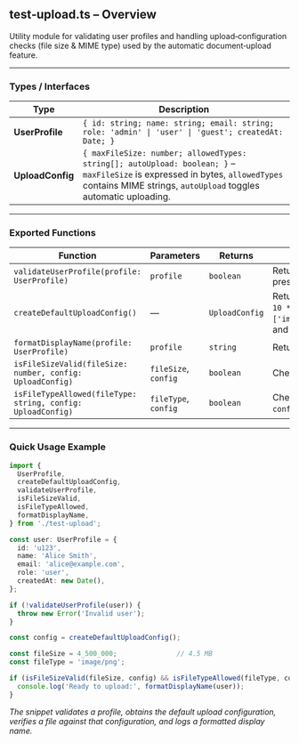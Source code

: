 ## test‑upload.ts – Overview  

Utility module for validating user profiles and handling upload‑configuration checks (file size & MIME type) used by the automatic document‑upload feature.

---  

### Types / Interfaces  

| Type | Description |
|------|-------------|
| **UserProfile** | `{ id: string; name: string; email: string; role: 'admin' \| 'user' \| 'guest'; createdAt: Date; }` |
| **UploadConfig** | `{ maxFileSize: number; allowedTypes: string[]; autoUpload: boolean; }` – `maxFileSize` is expressed in bytes, `allowedTypes` contains MIME strings, `autoUpload` toggles automatic uploading. |

---  

### Exported Functions  

| Function | Parameters | Returns | Brief Description |
|----------|------------|---------|-------------------|
| `validateUserProfile(profile: UserProfile)` | `profile` | `boolean` | Returns **true** when `id`, `name`, and `email` are present **and** `role` is `'admin'`, `'user'`, or `'guest'`. |
| `createDefaultUploadConfig()` | — | `UploadConfig` | Returns a config with `maxFileSize: 10 * 1024 * 1024` (10 MB), `allowedTypes: ['image/jpeg','image/png','application/pdf']`, and `autoUpload: true`. |
| `formatDisplayName(profile: UserProfile)` | `profile` | `string` | Returns the string `"<name> (<role>)"`. |
| `isFileSizeValid(fileSize: number, config: UploadConfig)` | `fileSize`, `config` | `boolean` | Checks `fileSize <= config.maxFileSize`. |
| `isFileTypeAllowed(fileType: string, config: UploadConfig)` | `fileType`, `config` | `boolean` | Checks `config.allowedTypes.includes(fileType)`. |

---  

### Quick Usage Example  

```ts
import {
  UserProfile,
  createDefaultUploadConfig,
  validateUserProfile,
  isFileSizeValid,
  isFileTypeAllowed,
  formatDisplayName,
} from './test-upload';

const user: UserProfile = {
  id: 'u123',
  name: 'Alice Smith',
  email: 'alice@example.com',
  role: 'user',
  createdAt: new Date(),
};

if (!validateUserProfile(user)) {
  throw new Error('Invalid user');
}

const config = createDefaultUploadConfig();

const fileSize = 4_500_000;               // 4.5 MB
const fileType = 'image/png';

if (isFileSizeValid(fileSize, config) && isFileTypeAllowed(fileType, config)) {
  console.log('Ready to upload:', formatDisplayName(user));
}
```

*The snippet validates a profile, obtains the default upload configuration, verifies a file against that configuration, and logs a formatted display name.*